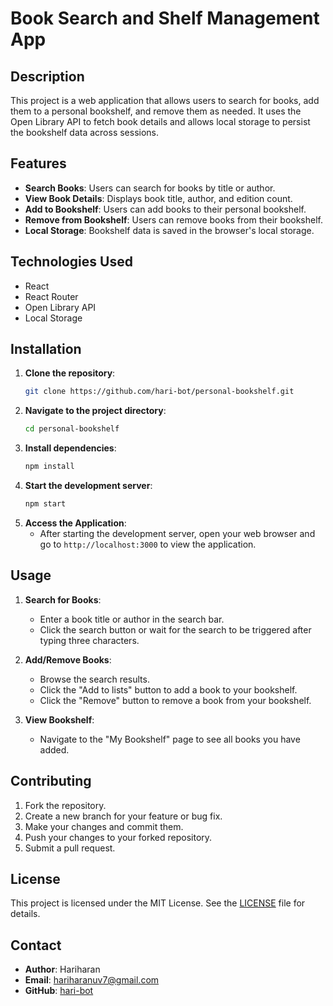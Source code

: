 # Book Search and Shelf Management App

## Description

This project is a web application that allows users to search for books, add them to a personal bookshelf, and remove them as needed. It uses the Open Library API to fetch book details and allows local storage to persist the bookshelf data across sessions.

## Features

- **Search Books**: Users can search for books by title or author.
- **View Book Details**: Displays book title, author, and edition count.
- **Add to Bookshelf**: Users can add books to their personal bookshelf.
- **Remove from Bookshelf**: Users can remove books from their bookshelf.
- **Local Storage**: Bookshelf data is saved in the browser's local storage.

## Technologies Used

- React
- React Router
- Open Library API
- Local Storage

## Installation

1. **Clone the repository**:
   ```bash
   git clone https://github.com/hari-bot/personal-bookshelf.git
   ```
2. **Navigate to the project directory**:
   ```bash
   cd personal-bookshelf
   ```
3. **Install dependencies**:
   ```bash
   npm install
   ```
4. **Start the development server**:
   ```bash
   npm start
   ```
5. **Access the Application**:
   - After starting the development server, open your web browser and go to `http://localhost:3000` to view the application.



## Usage

1. **Search for Books**:
   - Enter a book title or author in the search bar.
   - Click the search button or wait for the search to be triggered after typing three characters.

2. **Add/Remove Books**:
   - Browse the search results.
   - Click the "Add to lists" button to add a book to your bookshelf.
   - Click the "Remove" button to remove a book from your bookshelf.

3. **View Bookshelf**:
   - Navigate to the "My Bookshelf" page to see all books you have added.

## Contributing

1. Fork the repository.
2. Create a new branch for your feature or bug fix.
3. Make your changes and commit them.
4. Push your changes to your forked repository.
5. Submit a pull request.

## License

This project is licensed under the MIT License. See the [LICENSE](LICENSE) file for details.

## Contact

- **Author**: Hariharan
- **Email**: hariharanuv7@gmail.com
- **GitHub**: [hari-bot](https://github.com/hari-bot)
